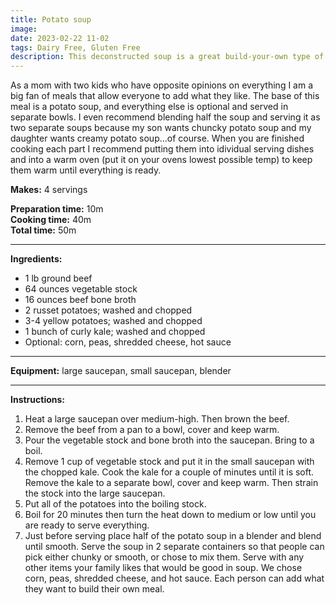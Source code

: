 ```yaml
---
title: Potato soup
image: 
date: 2023-02-22 11-02
tags: Dairy Free, Gluten Free
description: This deconstructed soup is a great build-your-own type of meal.
---
```

As a mom with two kids who have opposite opinions on everything I am a big fan of meals that allow everyone to add what they like. The base of this meal is a potato soup, and everything else is optional and served in separate bowls. I even recommend blending half the soup and serving it as two separate soups because my son wants chuncky potato soup and my daughter wants creamy potato soup...of course. When you are finished cooking each part I recommend putting them into idividual serving dishes and into a warm oven (put it on your ovens lowest possible temp) to keep them warm until everything is ready. 

**Makes:** 4 servings

**Preparation time:** 10m  
**Cooking time:** 40m  
**Total time:** 50m

---

**Ingredients:**

- 1 lb ground beef
- 64 ounces vegetable stock  
- 16 ounces beef bone broth
- 2 russet potatoes; washed and chopped
- 3-4 yellow potatoes; washed and chopped
- 1 bunch of curly kale; washed and chopped
- Optional: corn, peas, shredded cheese, hot sauce



---

**Equipment:** large saucepan, small saucepan, blender

---

**Instructions:**
1. Heat a large saucepan over medium-high. Then brown the beef. 
1. Remove the beef from a pan to a bowl, cover and keep warm. 
1. Pour the vegetable stock and bone broth into the saucepan. Bring to a boil. 
1. Remove 1 cup of vegetable stock and put it in the small saucepan with the chopped kale. Cook the kale for a couple of minutes until it is soft. Remove the kale to a separate bowl, cover and keep warm. Then strain the stock into the large saucepan. 
1. Put all of the potatoes into the boiling stock.
1. Boil for 20 minutes then turn the heat down to medium or low until you are ready to serve everything. 
1. Just before serving place half of the potato soup in a blender and blend until smooth. Serve the soup in 2 separate containers so that people can pick either chunky or smooth, or chose to mix them. Serve with any other items your family likes that would be good in soup. We chose corn, peas, shredded cheese, and hot sauce. Each person can add what they want to build their own meal. 
 
